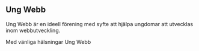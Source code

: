 Ung Webb
-------------
Ung Webb är en ideell förening med syfte att hjälpa ungdomar att utvecklas inom webbutveckling.

Med vänliga hälsningar
Ung Webb
